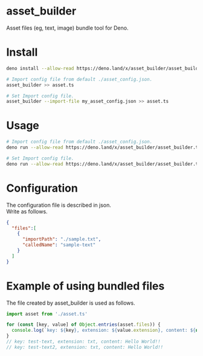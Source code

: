 # asset_builder
Asset files (eg, text, image) bundle tool for Deno.

# Install 

```sh
deno install --allow-read https://deno.land/x/asset_builder/asset_builder.ts

# Import config file from default ./asset_config.json.
asset_builder >> asset.ts

# Set Import config file.
asset_builder --import-file my_asset_config.json >> asset.ts
```

# Usage 

```sh
# Import config file from default ./asset_config.json.
deno run --allow-read https://deno.land/x/asset_builder/asset_builder.ts >> asset.ts

# Set Import config file.
deno run --allow-read https://deno.land/x/asset_builder/asset_builder.ts --import-file my_asset_config.json  >> asset.ts
```

# Configuration

The configuration file is described in json.  
Write as follows.

```json
{
  "files":[
    {
      "importPath": "./sample.txt",
      "calledName": "sample-text"
    }
  ]  
}
```

# Example of using bundled files

The file created by asset_builder is used as follows.

```ts 
import asset from './asset.ts'

for (const [key, value] of Object.entries(asset.files)) {
  console.log(`key: ${key}, extension: ${value.extension}, content: ${new TextDecoder().decode(value.content) }`);
}
// key: test-text, extension: txt, content: Hello World!!
// key: test-text2, extension: txt, content: Hello World!!
```

